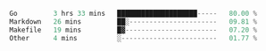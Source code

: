 <!--START_SECTION:waka-->
```Go
Go         3 hrs 33 mins   ████████████████████-----   80.00 %
Markdown   26 mins         ██░----------------------   09.81 %
Makefile   19 mins         █▓-----------------------   07.20 %
Other      4 mins          ░------------------------   01.77 %
```
<!--END_SECTION:waka-->
